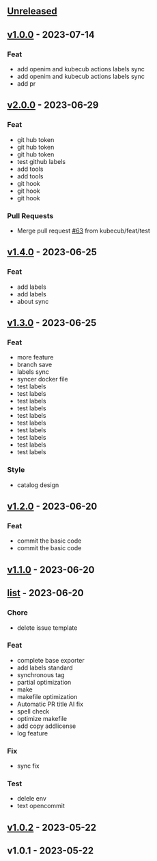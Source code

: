 <a name="unreleased"></a>
## [Unreleased]


<a name="v1.0.0"></a>
## [v1.0.0] - 2023-07-14
### Feat
- add openim and kubecub actions labels sync
- add openim and kubecub actions labels sync
- add pr


<a name="v2.0.0"></a>
## [v2.0.0] - 2023-06-29
### Feat
- git hub token
- git hub token
- git hub token
- test github labels
- add tools
- add tools
- git hook
- git hook
- git hook

### Pull Requests
- Merge pull request [#63](https://github.com/kubecub/github-label-syncer/issues/63) from kubecub/feat/test


<a name="v1.4.0"></a>
## [v1.4.0] - 2023-06-25
### Feat
- add labels
- add labels
- about sync


<a name="v1.3.0"></a>
## [v1.3.0] - 2023-06-25
### Feat
- more feature
- branch save
- labels sync
- syncer docker file
- test labels
- test labels
- test labels
- test labels
- test labels
- test labels
- test labels
- test labels
- test labels
- test labels

### Style
- catalog design


<a name="v1.2.0"></a>
## [v1.2.0] - 2023-06-20
### Feat
- commit the basic code
- commit the basic code


<a name="v1.1.0"></a>
## [v1.1.0] - 2023-06-20

<a name="list"></a>
## [list] - 2023-06-20
### Chore
- delete issue template

### Feat
- complete base exporter
- add labels standard
- synchronous tag
- partial optimization
- make
- makefile optimization
- Automatic PR title AI fix
- spell check
- optimize makefile
- add copy addlicense
- log feature

### Fix
- sync fix

### Test
- delele env
- text opencommit


<a name="v1.0.2"></a>
## [v1.0.2] - 2023-05-22

<a name="v1.0.1"></a>
## v1.0.1 - 2023-05-22

[Unreleased]: https://github.com/kubecub/github-label-syncer/compare/v1.0.0...HEAD
[v1.0.0]: https://github.com/kubecub/github-label-syncer/compare/v2.0.0...v1.0.0
[v2.0.0]: https://github.com/kubecub/github-label-syncer/compare/v1.4.0...v2.0.0
[v1.4.0]: https://github.com/kubecub/github-label-syncer/compare/v1.3.0...v1.4.0
[v1.3.0]: https://github.com/kubecub/github-label-syncer/compare/v1.2.0...v1.3.0
[v1.2.0]: https://github.com/kubecub/github-label-syncer/compare/v1.1.0...v1.2.0
[v1.1.0]: https://github.com/kubecub/github-label-syncer/compare/list...v1.1.0
[list]: https://github.com/kubecub/github-label-syncer/compare/v1.0.2...list
[v1.0.2]: https://github.com/kubecub/github-label-syncer/compare/v1.0.1...v1.0.2
